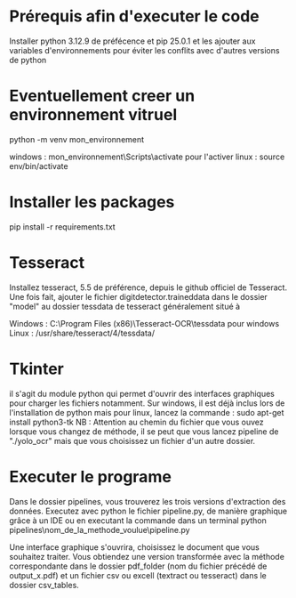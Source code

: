 # Prérequis afin d'executer le code

Installer python 3.12.9 de préfécence et pip 25.0.1 et les ajouter aux variables d'environnements pour éviter les conflits avec d'autres versions de python

# Eventuellement creer un environnement vitruel 
python -m venv mon_environnement

windows : mon_environnement\Scripts\activate pour l'activer
linux : source env/bin/activate

# Installer les packages
pip install -r requirements.txt

# Tesseract 
Installez tesseract, 5.5 de préférence, depuis le github officiel de Tesseract. Une fois fait, ajouter le fichier digitdetector.traineddata dans le dossier "model" au dossier tessdata de tesseract généralement situé à

Windows : C:\Program Files (x86)\Tesseract-OCR\tessdata pour windows
Linux : /usr/share/tesseract/4/tessdata/

# Tkinter
il s'agit du module python qui permet d'ouvrir des interfaces graphiques pour charger les fichiers notamment. Sur windows, il est déjà inclus lors de l'installation de python
mais pour linux, lancez la commande : sudo apt-get install python3-tk
NB : Attention au chemin du fichier que vous ouvez lorsque vous changez de méthode, il se peut que vous lancez pipeline de "./yolo_ocr" mais que vous choisissez un fichier
d'un autre dossier.


# Executer le programe
Dans le dossier pipelines, vous trouverez les trois versions d'extraction des données. Executez avec python le fichier pipeline.py, de manière graphique grâce à un IDE ou en executant la commande dans un terminal python pipelines\nom_de_la_methode_voulue\pipeline.py

Une interface graphique s'ouvrira, choisissez le document que vous souhaitez traiter. Vous obtiendez une version transformée avec la méthode correspondante dans le dossier pdf_folder (nom du fichier précédé de output_x.pdf) et un fichier csv ou excell (textract ou tesseract) dans le dossier csv_tables.

